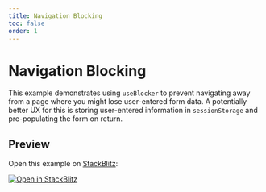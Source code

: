```yaml
---
title: Navigation Blocking
toc: false
order: 1
---
```


# Navigation Blocking

This example demonstrates using `useBlocker` to prevent navigating away from a page where you might lose user-entered form data. A potentially better UX for this is storing user-entered information in `sessionStorage` and pre-populating the form on return.

## Preview

Open this example on [StackBlitz](https://stackblitz.com):

[![Open in StackBlitz](https://developer.stackblitz.com/img/open_in_stackblitz.svg)](https://stackblitz.com/github/remix-run/react-router/tree/main/examples/navigation-blocking?file=src/App.tsx)
